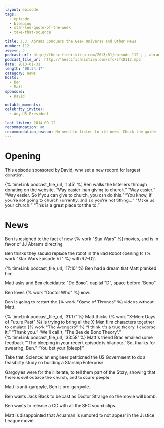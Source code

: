 ```yaml
---
layout: episode
tags:
  - episode
  - bleeping
  - stan-lee-quote-of-the-week
  - take-that-science

title: J.J. Abrams Conquers the Geek Universe and Other News
number: 112
season: 3
podcast_url: http://thescifichristian.com/2013/01/episode-112-j-j-abrams-conquers-the-geek-universe-and-other-news/
podcast_file_url: http://thescifichristian.com/sfc/sfc0112.mp3
date: 2013-01-31
length: '00:54:17'
category: news
hosts:
  - Ben
  - Matt
sponsors:
  - David

notable_moments:
celebrity_invites: 
  - Any US President

last_listen: 2018-09-12
recommendation: no
recommendation_reason: No need to listen to old news. Check the guide for what's interesting in hindsight.
---
```

# Opening
This episode sponsored by David, who set a new record for largest donation. 

<div class="quote">
  {% timeLink podcast_file_url, '1:45' %}
  <span class="quote-context is-size-6">Ben walks the listeners through donating on the website.</span>
  <q class="ben">Way easier than giving to church.</q>
  <q class="matt">Way easier.</q>
  <q class="ben">Way easier. So if you can give to church, you can do this.</q>
  <q class="matt">You know, if you're not going to church currently, and so you're not tithing...</q>
  <q class="ben">Make us your church.</q>
  <q class="matt">This is a great place to tithe to.</q>
</div>



# News
Ben is resigned to the fact of new {% work "Star Wars" %} movies, and is in favor of JJ Abrams directing.

Ben thinks they should replace the robot in the Bad Robot opening to {% work "Star Wars Episode VII" %} with R2-D2.

{% timeLink podcast_file_url, '17:10' %} Ben had a dream that Matt pranked him.

Matt asks and Ben elucidates: "De Bono", capital "D", space before "Bono".

Ben loves {% work "Doctor Who" %} now.

Ben is going to restart the {% work "Game of Thrones" %} videos without Matt. 

<div class="quote">
  {% timeLink podcast_file_url, '31:17' %}
  <span class="quote-context is-size-6">Matt thinks {% work "X-Men: Days of Future Past" %} is trying to bring all the X-Men film characters together to emulate {% work "The Avengers" %}</span>
  <q class="ben">I think it's a true theory. I endorse it.</q>
  <q class="matt">Thank you.</q>
  <q class="matt">We'll call it, 'The Ben de Bono Theory'.</q>
</div>

<div class="quote">
  {% timeLink podcast_file_url, '33:58' %}
  <span class="quote-context is-size-6">Matt's friend Brad emailed some feedback</span>
  <q class="matt">'The bleeping in your recent episode is hilarious.' So, thanks for swearing, Ben.</q>
  <q class="ben">You bet your [bleep]!</q>
</div>

Take that, Science: an engineer petitioned the US Government to do a feasibility study on building a Starship Enterprise.

Gargoyles were for the illiterate, to tell them part of the Story, showing that there is evil outside the church, and to scare people.

Matt is anti-gargoyle, Ben is pro-gargoyle.

Ben wants Jack Black to be cast as Doctor Strange so the movie will bomb.

Ben wants to release a CD with all the SFC sound clips. 

Matt is disappointed that Aquaman is rumored to not appear in the Justice League movie.